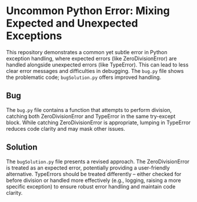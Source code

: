 # Uncommon Python Error: Mixing Expected and Unexpected Exceptions

This repository demonstrates a common yet subtle error in Python exception handling, where expected errors (like ZeroDivisionError) are handled alongside unexpected errors (like TypeError).  This can lead to less clear error messages and difficulties in debugging.  The `bug.py` file shows the problematic code; `bugSolution.py` offers improved handling.

## Bug
The `bug.py` file contains a function that attempts to perform division, catching both ZeroDivisionError and TypeError in the same try-except block. While catching ZeroDivisionError is appropriate, lumping in TypeError reduces code clarity and may mask other issues.

## Solution
The `bugSolution.py` file presents a revised approach. The ZeroDivisionError is treated as an expected error, potentially providing a user-friendly alternative. TypeErrors should be treated differently – either checked for before division or handled more effectively (e.g., logging, raising a more specific exception) to ensure robust error handling and maintain code clarity.